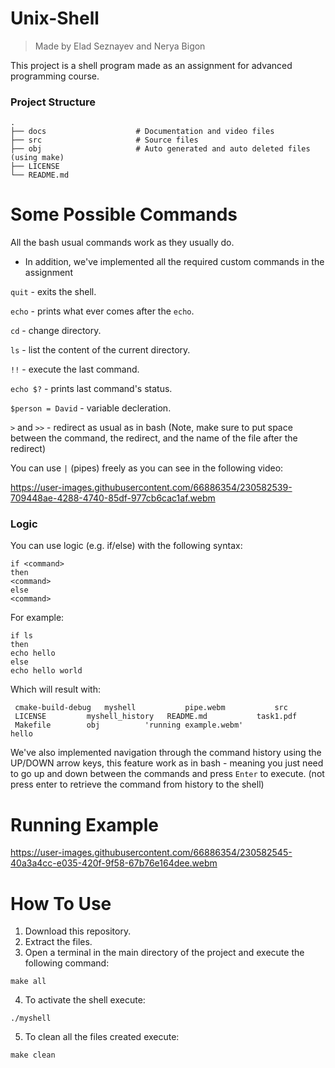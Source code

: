 # Unix-Shell
> Made by Elad Seznayev and Nerya Bigon


This project is a shell program made as an assignment for advanced programming course.

### Project Structure

    .
    ├── docs                    # Documentation and video files 
    ├── src                     # Source files
    ├── obj                     # Auto generated and auto deleted files (using make)
    ├── LICENSE
    └── README.md

# Some Possible Commands

All the bash usual commands work as they usually do.
- In addition, we've implemented all the required custom commands in the assignment

`quit` - exits the shell.

`echo` - prints what ever comes after the `echo`.

`cd` - change directory.  

`ls` - list the content of the current directory.

`!!` - execute the last command.

`echo $?` - prints last command's status.

`$person = David` - variable decleration.

`>` and `>>` - redirect as usual as in bash (Note, make sure to put space between the command, the redirect, and the name of the file after the redirect)

You can use `|` (pipes) freely as you can see in the following video:    

https://user-images.githubusercontent.com/66886354/230582539-709448ae-4288-4740-85df-977cb6cac1af.webm  

   
     
      
### Logic
You can use logic (e.g. if/else) with the following syntax:
```
if <command>
then
<command>
else
<command>
```
For example:  
```
if ls
then
echo hello
else
echo hello world
```
Which will result with:
```
 cmake-build-debug   myshell	       pipe.webm	       src
 LICENSE	     myshell_history   README.md	       task1.pdf
 Makefile	     obj	      'running example.webm'
hello
```
We've also implemented navigation through the command history using the UP/DOWN arrow keys, this feature work as in bash - meaning you just need to go up and down between the commands and press `Enter` to execute. (not press enter to retrieve the command from history to the shell)

# Running Example

https://user-images.githubusercontent.com/66886354/230582545-40a3a4cc-e035-420f-9f58-67b76e164dee.webm



# How To Use
1. Download this repository.
2. Extract the files.
3. Open a terminal in the main directory of the project and execute the following command:
```
make all
```
4. To activate the shell execute:
```
./myshell
```

5. To clean all the files created execute:
```
make clean
```

